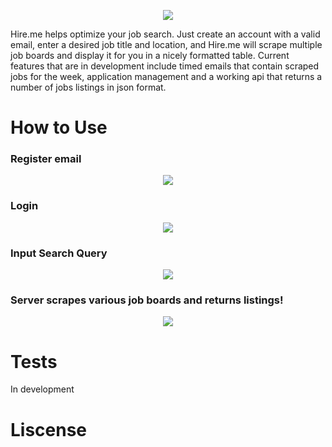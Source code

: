 <p align='center'>
<img src='https://github.com/ianmat55/HireMe/blob/master/public/img/hireme_logo.png'>
</p>
Hire.me helps optimize your job search. Just create an account with a valid email, enter a desired job title and location, and Hire.me will scrape multiple job boards and display it for you in a nicely formatted table. Current features that are in development include timed emails that contain scraped jobs for the week, application management and a working api that returns a number of jobs listings in json format.

# How to Use
### Register email

<p align='center'>
<img src='https://github.com/ianmat55/HireMe/blob/master/public/img/hireme_register.png'>
</p>

### Login

<p align='center'>
<img src='https://github.com/ianmat55/HireMe/blob/master/public/img/hireme_login.png'>
</p>

### Input Search Query

<p align='center'>
<img src='https://github.com/ianmat55/HireMe/blob/master/public/img/hireme_searchbar.png'>
</p>

### Server scrapes various job boards and returns listings!

<p align='center'>
<img src='https://github.com/ianmat55/HireMe/blob/master/public/img/hireme_searchresults.png'>
</p>

# Tests
In development

# Liscense 
